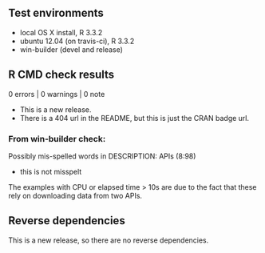 ## Test environments
* local OS X install, R 3.3.2
* ubuntu 12.04 (on travis-ci), R 3.3.2
* win-builder (devel and release)

## R CMD check results

0 errors | 0 warnings | 0 note

* This is a new release.
* There is a 404 url in the README, but this is just the CRAN badge url.

### From win-builder check:
Possibly mis-spelled words in DESCRIPTION:
  APIs (8:98)
  - this is not misspelt

The examples with CPU or elapsed time > 10s are due to the fact that these rely on downloading data from two APIs.

## Reverse dependencies

This is a new release, so there are no reverse dependencies.


